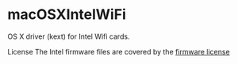# macOSXIntelWiFi
OS X driver (kext) for Intel Wifi cards.

License
The Intel firmware files are covered by the [firmware license](https://git.kernel.org/pub/scm/linux/kernel/git/firmware/linux-firmware.git/plain/LICENCE.iwlwifi_firmware?id=HEAD)
